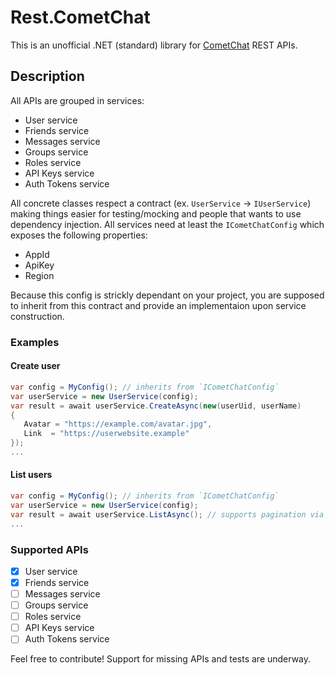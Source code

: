 # Rest.CometChat
This is an unofficial .NET (standard) library for [CometChat](https://prodocs.cometchat.com/reference) REST APIs.

## Description
All APIs are grouped in services:
 * User service
 * Friends service
 * Messages service
 * Groups service
 * Roles service
 * API Keys service
 * Auth Tokens service

All concrete classes respect a contract (ex. `UserService` -> `IUserService`) making things easier for testing/mocking and people that wants to use dependency injection. All services need at least the `ICometChatConfig` which exposes the following properties:
 * AppId
 * ApiKey
 * Region

Because this config is strickly dependant on your project, you are supposed to inherit from this contract and provide an implementaion upon service construction.


### Examples

#### Create user
```csharp
var config = MyConfig(); // inherits from `ICometChatConfig`
var userService = new UserService(config);
var result = await userService.CreateAsync(new(userUid, userName)
{
   Avatar = "https://example.com/avatar.jpg",
   Link  = "https://userwebsite.example"
});
...
```

#### List users
```csharp
var config = MyConfig(); // inherits from `ICometChatConfig`
var userService = new UserService(config);
var result = await userService.ListAsync(); // supports pagination via `ListUserOptions`
...
```

### Supported APIs
- [x] User service
- [x] Friends service
- [ ] Messages service
- [ ] Groups service
- [ ] Roles service
- [ ] API Keys service
- [ ] Auth Tokens service

Feel free to contribute! Support for missing APIs and tests are underway.
